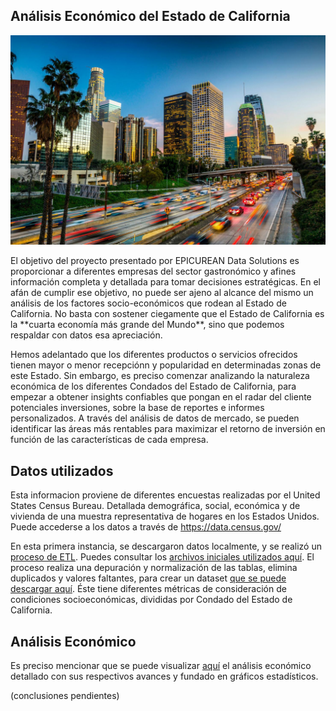 ## Análisis Económico del Estado de California

<p align="center">
  <img src="/IMG/economia_california.jpg" alt="Economia California" />
</p>
El objetivo del proyecto presentado por EPICUREAN Data Solutions es proporcionar a diferentes empresas del sector gastronómico y afines información completa y detallada para tomar decisiones estratégicas.
En el afán de cumplir ese objetivo, no puede ser ajeno al alcance del mismo un análisis de los factores socio-económicos que rodean al Estado de California.
No basta con sostener ciegamente que el Estado de California es la **cuarta economía más grande del Mundo**, sino que podemos respaldar con datos esa apreciación.

Hemos adelantado que los diferentes productos o servicios ofrecidos tienen mayor o menor recepciónn y popularidad en determinadas zonas de este Estado. Sin embargo, es preciso comenzar analizando la naturaleza económica de los diferentes Condados del Estado de California, para empezar a obtener insights confiables que pongan en el radar del cliente potenciales inversiones, sobre la base de reportes e informes personalizados.
A través del análisis de datos de mercado, se pueden identificar las áreas más rentables para maximizar el retorno de inversión en función de las características de cada empresa.

## Datos utilizados
Esta informacion proviene de diferentes encuestas realizadas por el United States Census Bureau. Detallada demográfica, social, económica y de vivienda de una muestra representativa de hogares en los Estados Unidos. Puede accederse a los datos a través de https://data.census.gov/

En esta primera instancia, se descargaron datos localmente, y se realizó un [proceso de ETL](/Data%20Engineering/ETL/ETL_Censo/ETL_censo.ipynb). Puedes consultar los [archivos iniciales utilizados aquí](https://drive.google.com/drive/folders/1ifNVXNGDjE-oSPRV68v_sc9XprTTDRVv?usp=sharing). El proceso realiza una depuración y normalización de las tablas, elimina duplicados y valores faltantes, para crear un dataset [que se puede descargar aquí](/DATA/datosEconomicos.parquet). Éste tiene diferentes métricas de consideración de condiciones socioeconómicas, divididas por Condado del Estado de California.

## Análisis Económico
Es preciso mencionar que se puede visualizar [aquí](/Data%20Analytics/Análisis%20Económico/Análisis_económico.ipynb) el análisis económico detallado con sus respectivos avances y fundado en gráficos estadísticos.

(conclusiones pendientes)
